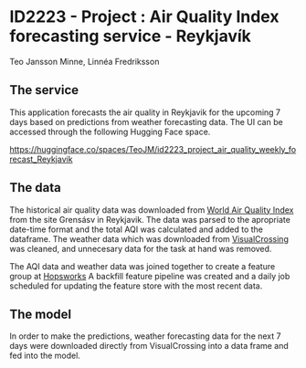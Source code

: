 # ID2223 - Project : Air Quality Index forecasting service - Reykjavík
Teo Jansson Minne, Linnéa Fredriksson

## The service
This application forecasts the air quality in Reykjavik for the upcoming 7 days based on predictions from weather forecasting data. 
The UI can be accessed through the following Hugging Face space.

https://huggingface.co/spaces/TeoJM/id2223_project_air_quality_weekly_forecast_Reykjavik

## The data
The historical air quality data was downloaded from [World Air Quality Index](https://aqicn.org/city/iceland/grensasv) from the site Grensásv in Reykjavik.
The data was parsed to the apropriate date-time format and the total AQI was calculated and added to the dataframe. 
The weather data which was downloaded from [VisualCrossing](https://www.visualcrossing.com) was cleaned, and unnecesary data for the task at hand was removed.

The AQI data and weather data was joined together to create a feature group at [Hopsworks](https://c.app.hopsworks.ai/p/5380/fs/5287/fg/14750) 
A backfill feature pipeline was created and a daily job scheduled for updating the feature store with the most recent data. 

## The model

In order to make the predictions, weather forecasting data for the next 7 days were downloaded directly from VisualCrossing into a data frame and fed into the model.
